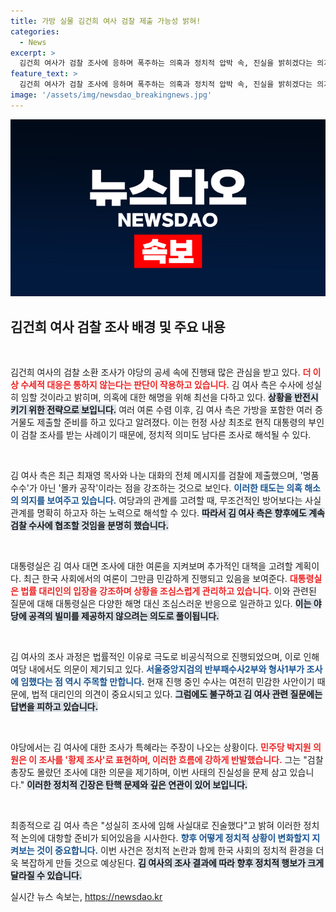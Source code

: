 ```yaml
---
title: 가방 실물 김건희 여사 검찰 제출 가능성 밝혀!
categories:
  - News
excerpt: >
  김건희 여사가 검찰 조사에 응하며 폭주하는 의혹과 정치적 압박 속, 진실을 밝히겠다는 의지를 드러냈다. 가방 제출과 완전한 협조 방침으로 새로운 국면을 맞이한 이 상황, 과연 어떤 반전이 기다리고 있을까?
feature_text: >
  김건희 여사가 검찰 조사에 응하며 폭주하는 의혹과 정치적 압박 속, 진실을 밝히겠다는 의지를 드러냈다. 가방 제출과 완전한 협조 방침으로 새로운 국면을 맞이한 이 상황, 과연 어떤 반전이 기다리고 있을까?
image: '/assets/img/newsdao_breakingnews.jpg'
---
```


<p><img src="/assets/img/newsdao_breakingnews.jpg" alt="cryptoinkorea 속보" /></p>

<h2 data-ke-size="size26">김건희 여사 검찰 조사 배경 및 주요 내용</h2>

<p data-ke-size="size16">&nbsp;</p>

<p>김건희 여사의 검찰 소환 조사가 야당의 공세 속에 진행돼 많은 관심을 받고 있다. <b><span style="color: #ee2323;">더 이상 수세적 대응은 통하지 않는다는 판단이 작용하고 있습니다.</span></b> 김 여사 측은 수사에 성실히 임할 것이라고 밝히며, 의혹에 대한 해명을 위해 최선을 다하고 있다. <b><span style="background-color: #21538527;">상황을 반전시키기 위한 전략으로 보입니다.</span></b> 여러 여론 수렴 이후, 김 여사 측은 가방을 포함한 여러 증거물도 제출할 준비를 하고 있다고 알려졌다. 이는 헌정 사상 최초로 현직 대통령의 부인이 검찰 조사를 받는 사례이기 때문에, 정치적 의미도 남다른 조사로 해석될 수 있다.</p>

<p data-ke-size="size16">&nbsp;</p>

<p>김 여사 측은 최근 최재영 목사와 나눈 대화의 전체 메시지를 검찰에 제출했으며, '명품 수수'가 아닌 '몰카 공작'이라는 점을 강조하는 것으로 보인다. <b><span style="color: #1a5490;">이러한 태도는 의혹 해소의 의지를 보여주고 있습니다.</span></b> 여당과의 관계를 고려할 때, 무조건적인 방어보다는 사실 관계를 명확히 하고자 하는 노력으로 해석할 수 있다. <b><span style="background-color: #21538527;">따라서 김 여사 측은 향후에도 계속 검찰 수사에 협조할 것임을 분명히 했습니다.</span></b></p>

<p data-ke-size="size16">&nbsp;</p>

<p>대통령실은 김 여사 대면 조사에 대한 여론을 지켜보며 추가적인 대책을 고려할 계획이다. 최근 한국 사회에서의 여론이 그만큼 민감하게 진행되고 있음을 보여준다. <b><span style="color: #ee2323;">대통령실은 법률 대리인의 입장을 강조하며 상황을 조심스럽게 관리하고 있습니다.</span></b> 이와 관련된 질문에 대해 대통령실은 다양한 해명 대신 조심스러운 반응으로 일관하고 있다. <b><span style="background-color: #21538527;">이는 야당에 공격의 빌미를 제공하지 않으려는 의도로 풀이됩니다.</span></b></p>

<p data-ke-size="size16">&nbsp;</p>

<p>김 여사의 조사 과정은 법률적인 이유로 극도로 비공식적으로 진행되었으며, 이로 인해 여당 내에서도 의문이 제기되고 있다. <b><span style="color: #1a5490;">서울중앙지검의 반부패수사2부와 형사1부가 조사에 임했다는 점 역시 주목할 만합니다.</span></b> 현재 진행 중인 수사는 여전히 민감한 사안이기 때문에, 법적 대리인의 의견이 중요시되고 있다. <b><span style="background-color: #21538527;">그럼에도 불구하고 김 여사 관련 질문에는 답변을 피하고 있습니다.</span></b></p>

<p data-ke-size="size16">&nbsp;</p>

<p>야당에서는 김 여사에 대한 조사가 특혜라는 주장이 나오는 상황이다. <b><span style="color: #ee2323;">민주당 박지원 의원은 이 조사를 '황제 조사'로 표현하며, 이러한 흐름에 강하게 반발했습니다.</span></b> 그는 "검찰 총장도 몰랐던 조사에 대한 의문을 제기하며, 이번 사태의 진실성을 문제 삼고 있습니다." <b><span style="background-color: #21538527;">이러한 정치적 긴장은 탄핵 문제와 깊은 연관이 있어 보입니다.</span></b></p>

<p data-ke-size="size16">&nbsp;</p>

<p>최종적으로 김 여사 측은 "성실히 조사에 임해 사실대로 진술했다"고 밝혀 이러한 정치적 논의에 대항할 준비가 되어있음을 시사한다. <b><span style="color: #1a5490;">향후 어떻게 정치적 상황이 변화할지 지켜보는 것이 중요합니다.</span></b> 이번 사건은 정치적 논란과 함께 한국 사회의 정치적 환경을 더욱 복잡하게 만들 것으로 예상된다. <b><span style="background-color: #21538527;">김 여사의 조사 결과에 따라 향후 정치적 행보가 크게 달라질 수 있습니다.</span></b></p>
실시간 뉴스 속보는, <a href="https://newsdao.kr" rel="dofollow">https://newsdao.kr</a>


